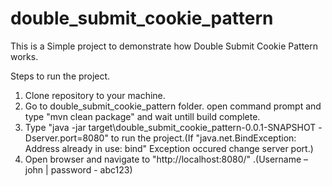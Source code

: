 # double_submit_cookie_pattern
This is a Simple project to demonstrate how Double Submit Cookie Pattern works.

Steps to run the project.

1.	Clone repository to your machine.
2.	Go to double_submit_cookie_pattern folder. open command prompt and type "mvn clean package" and wait untill build complete.
3.	Type "java -jar target\double_submit_cookie_pattern-0.0.1-SNAPSHOT -Dserver.port=8080" to run the project.(If "java.net.BindException: Address already in use: bind" Exception occured change server port.)
4.	Open browser and navigate to "http://localhost:8080/" .(Username – john | password - abc123)
